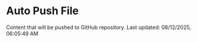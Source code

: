 # Auto Push File

Content that will be pushed to GitHub repository.
Last updated: 08/12/2025, 06:05:49 AM